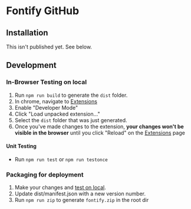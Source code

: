 # Fontify GitHub

## Installation
This isn't published yet.  See below.

## Development

### In-Browser Testing on local

1) Run `npm run build` to generate the `dist` folder.  
2) In chrome, navigate to [Extensions](chrome://extensions)
3) Enable "Developer Mode"
4) Click "Load unpacked extension..."
5) Select the `dist` folder that was just generated.
6) Once you've made changes to the extension, **your changes won't 
be visible in the browser** until you click "Reload" on the
[Extensions](chrome://extensions) page

#### Unit Testing
- Run `npm run test` or `npm run testonce`

### Packaging for deployment
1) Make your changes and [test on local](#testing-on-local).
2) Update dist/manifest.json with a new version number.
3) Run `npm run zip` to generate `fontify.zip` in the root dir
